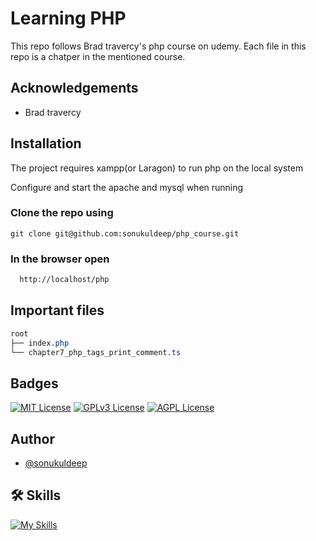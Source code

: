 
# Learning PHP

This repo follows Brad travercy's php course on udemy. Each file in this repo is a chatper in the mentioned course.

## Acknowledgements
 - Brad travercy

## Installation

The project requires xampp(or Laragon) to run php on the local system

Configure and start the apache and mysql when running

### Clone the repo using
```npm
git clone git@github.com:sonukuldeep/php_course.git
```

### In the browser open

```bash
  http://localhost/php
```

## Important files
```css
root
├── index.php
└── chapter7_php_tags_print_comment.ts
```

## Badges

[![MIT License](https://img.shields.io/badge/License-MIT-green.svg)](https://choosealicense.com/licenses/mit/) 
[![GPLv3 License](https://img.shields.io/badge/License-GPL%20v3-yellow.svg)](https://opensource.org/licenses/)
[![AGPL License](https://img.shields.io/badge/license-AGPL-blue.svg)](http://www.gnu.org/licenses/agpl-3.0)


## Author
- [@sonukuldeep](https://www.github.com/sonukuldeep)


## 🛠 Skills

[![My Skills](https://skillicons.dev/icons?i=js,ts,html,css,tailwind,sass,nodejs,react,nextjs,svelte,vue,flask,rust,python,php,solidity,mongodb,mysql,prisma,figma,threejs,unity,godot,dart,flutter)](https://github.com/sonukuldeep)
